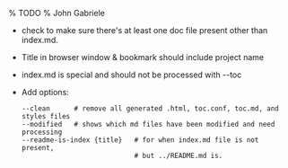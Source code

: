 % TODO
% John Gabriele

  * check to make sure there's at least one doc file present other
    than index.md.

  * Title in browser window & bookmark should include project name

  * index.md is special and should not be processed with --toc

  * Add options:

        --clean      # remove all generated .html, toc.conf, toc.md, and styles files
        --modified   # shows which md files have been modified and need processing
        --readme-is-index {title}   # for when index.md file is not present,
                                    # but ../README.md is.
